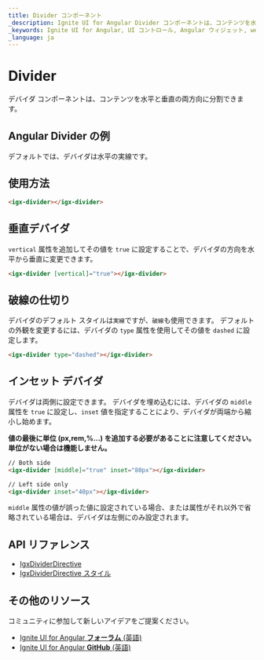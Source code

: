 ```yaml
---
title: Divider コンポーネント
_description: Ignite UI for Angular Divider コンポーネントは、コンテンツを水平と垂直の両方向に分割できます。
_keywords: Ignite UI for Angular, UI コントロール, Angular ウィジェット, web ウィジェット, UI ウィジェット, Angular, ネイティブ Angular コンポーネント スイート, Native Angular コントロール, ネイティブ Angular コンポーネント ライブラリ, Angular Divider コンポーネント, Angular Divider コントロール
_language: ja
---
```


# Divider

<p class="highlight">デバイダ コンポーネントは、コンテンツを水平と垂直の両方向に分割できます。</p>
<div class="divider"></div>

## Angular Divider の例

デフォルトでは、デバイダは水平の実線です。


<code-view style="height:207px" 
           data-demos-base-url="{environment:demosBaseUrl}" 
           iframe-src="{environment:demosBaseUrl}/layouts/divider-sample-1" alt="Angular Divider の例">
</code-view>


## 使用方法

```html
<igx-divider></igx-divider>
```

## 垂直デバイダ
`vertical` 属性を追加してその値を `true` に設定することで、デバイダの方向を水平から垂直に変更できます。

```html
<igx-divider [vertical]="true"></igx-divider>
```

<code-view style="height:238px" 
           data-demos-base-url="{environment:demosBaseUrl}" 
           iframe-src="{environment:demosBaseUrl}/layouts/divider-sample-2" >
</code-view>


## 破線の仕切り
デバイダのデフォルト スタイルは`実線`ですが、`破線`も使用できます。
デフォルトの外観を変更するには、デバイダの `type` 属性を使用してその値を `dashed` に設定します。

```html
<igx-divider type="dashed"></igx-divider>
```

<code-view style="height:187px" 
           data-demos-base-url="{environment:demosBaseUrl}" 
           iframe-src="{environment:demosBaseUrl}/layouts/divider-sample-3" >
</code-view>


## インセット デバイダ
デバイダは両側に設定できます。
デバイダを埋め込むには、デバイダの `middle` 属性を `true` に設定し、`inset` 値を指定することにより、デバイダが両端から縮小し始めます。

**値の最後に単位 (px,rem,%...) を追加する必要があることに注意してください。単位がない場合は機能しません。**

```html
// Both side
<igx-divider [middle]="true" inset="80px"></igx-divider>

// Left side only 
<igx-divider inset="40px"></igx-divider>

```

<code-view style="height:311px" 
           data-demos-base-url="{environment:demosBaseUrl}" 
           iframe-src="{environment:demosBaseUrl}/layouts/divider-sample-4" >
</code-view>


`middle` 属性の値が誤った値に設定されている場合、または属性がそれ以外で省略されている場合は、デバイダは左側にのみ設定されます。

## API リファレンス
<div class="divider--half"></div>

* [IgxDividerDirective]({environment:angularApiUrl}/classes/igxdividerdirective.html)
* [IgxDividerDirective スタイル]({environment:sassApiUrl}/index.html#function-divider-theme)

## その他のリソース
<div class="divider--half"></div>

コミュニティに参加して新しいアイデアをご提案ください。
* [Ignite UI for Angular **フォーラム** (英語)](https://www.infragistics.com/community/forums/f/ignite-ui-for-angular)
* [Ignite UI for Angular **GitHub** (英語)](https://github.com/IgniteUI/igniteui-angular)

